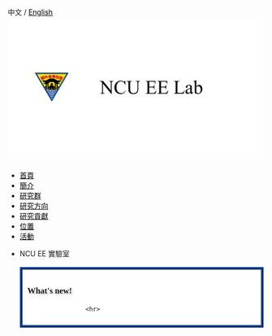 
<!--DOCTYPE HTML-->
<!-- Website Template by freewebsitetemplates.com -->
<html>
<head>
	<meta charset="UTF-8">
	<title>首頁 - NCU EE 實驗室</title>
	<link rel="stylesheet" href="css/style.css" type="text/css">
</head>
<style>
p.news{line-height:20px;}
img.p{
	display:blue;
	margin:auto;
}
a{color : black;}
a:hover {color: blue;}
.mySlides {
	position:relative;
	animation:animateleft 0.5s;
}@keyframes animateleft{from{left:-300px;opacity:0} to{left:0;opacity:1}}

</style>
<body>
	<div class='language'>中文 / <a class='language'href='en_home.html'>English</a></div>
	<div id="header">
		<a href="home.html" class="logo"><img src="NCUEELOGO.jpg" alt=""></a>
		<ul>
		    <li class="selected">
			<a href="home.html">首頁</a>
			</li>
		    <li>
			<a href="about.html">簡介</a>
			</li>
		    <li>
			 <a href="member.html">研究群</a>
			</li>
		    <li>
			 <a href="direction.html">研究方向</a>
			</li>
		    <li>
			 <a href="research.html">研究貢獻</a>
			</li>
		    <li>
		         <a href="access.html">位置</a>
			</li>
		    <li>
			 <a href="active.html">活動</a>
			</li>
		</ul>
	</div>
        <div id="body">
		<ul>
			<li>
				<div class="contenttitle"> NCU EE 實驗室</div>
				<br>
				<div style='border: 5px ridge #1045a3;  padding:10px; background:white'>
				  <h3 style='font-weight:bold;font-family:cursive;text-shadow:3px 3px 3px #cccccc;'>What's new!</h3>
					
					
					<hr>	




























